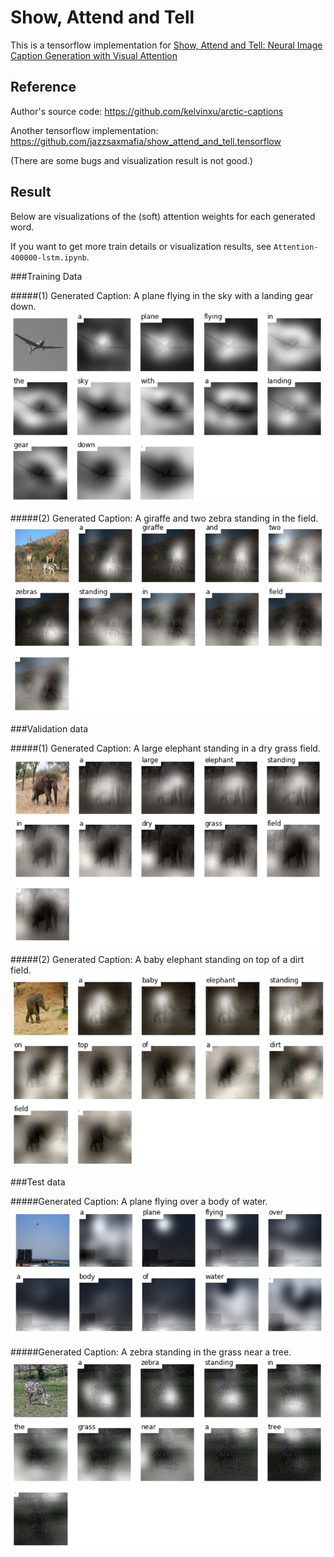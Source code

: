 # Show, Attend and Tell 
This is a tensorflow implementation for [Show, Attend and Tell: Neural Image Caption Generation with Visual Attention](http://arxiv.org/abs/1502.03044)

## Reference
Author's source code: https://github.com/kelvinxu/arctic-captions

Another tensorflow implementation: https://github.com/jazzsaxmafia/show_attend_and_tell.tensorflow

(There are some bugs and visualization result is not good.)

## Result
Below are visualizations of the (soft) attention weights for each generated word.

If you want to get more train details or visualization results, see `Attention-400000-lstm.ipynb`. 

###Training Data

#####(1) Generated Caption: A plane flying in the sky with a landing gear down.
![alt text](jpg/train2.jpg "train image")

#####(2) Generated Caption: A giraffe and two zebra standing in the field.
![alt text](jpg/train.jpg "train image")

###Validation data

#####(1) Generated Caption: A large elephant standing in a dry grass field.
![alt text](jpg/val.jpg "val image")

#####(2) Generated Caption: A baby elephant standing on top of a dirt field.
![alt text](jpg/val2.jpg "val image")

###Test data

#####Generated Caption: A plane flying over a body of water.
![alt text](jpg/test.jpg "test image")

#####Generated Caption: A zebra standing in the grass near a tree.
![alt text](jpg/test2.jpg "test image")
